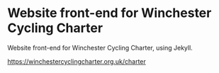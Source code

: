 # Website front-end for Winchester Cycling Charter
Website front-end for Winchester Cycling Charter, using Jekyll.

https://winchestercyclingcharter.org.uk/charter
